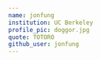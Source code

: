 ```yaml
---
name: jonfung
institution: UC Berkeley
profile_pic: doggor.jpg
quote: TOTORO
github_user: jonfung
---
```

